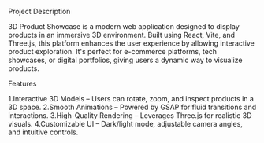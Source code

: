 Project Description

3D Product Showcase is a modern web application designed to display products in an immersive 3D environment. Built using React, Vite, and Three.js, this platform enhances the user experience by allowing interactive product exploration. It's perfect for e-commerce platforms, tech showcases, or digital portfolios, giving users a dynamic way to visualize products.

Features

1.Interactive 3D Models – Users can rotate, zoom, and inspect products in a 3D space.
2.Smooth Animations – Powered by GSAP for fluid transitions and interactions.
3.High-Quality Rendering – Leverages Three.js for realistic 3D visuals.
4.Customizable UI – Dark/light mode, adjustable camera angles, and intuitive controls.

